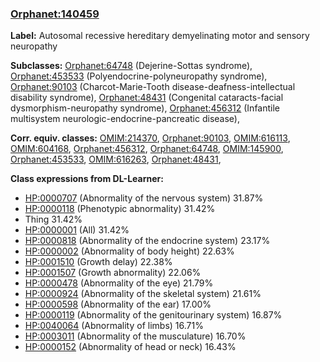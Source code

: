 
### [Orphanet:140459](http://www.orpha.net/ORDO/Orphanet_140459)
**Label:** Autosomal recessive hereditary demyelinating motor and sensory neuropathy

**Subclasses:** [Orphanet:64748](http://www.orpha.net/ORDO/Orphanet_64748) (Dejerine-Sottas syndrome), [Orphanet:453533](http://www.orpha.net/ORDO/Orphanet_453533) (Polyendocrine-polyneuropathy syndrome), [Orphanet:90103](http://www.orpha.net/ORDO/Orphanet_90103) (Charcot-Marie-Tooth disease-deafness-intellectual disability syndrome), [Orphanet:48431](http://www.orpha.net/ORDO/Orphanet_48431) (Congenital cataracts-facial dysmorphism-neuropathy syndrome), [Orphanet:456312](http://www.orpha.net/ORDO/Orphanet_456312) (Infantile multisystem neurologic-endocrine-pancreatic disease), 

**Corr. equiv. classes:** [OMIM:214370](http://purl.obolibrary.org/obo/OMIM_214370), [Orphanet:90103](http://www.orpha.net/ORDO/Orphanet_90103), [OMIM:616113](http://purl.obolibrary.org/obo/OMIM_616113), [OMIM:604168](http://purl.obolibrary.org/obo/OMIM_604168), [Orphanet:456312](http://www.orpha.net/ORDO/Orphanet_456312), [Orphanet:64748](http://www.orpha.net/ORDO/Orphanet_64748), [OMIM:145900](http://purl.obolibrary.org/obo/OMIM_145900), [Orphanet:453533](http://www.orpha.net/ORDO/Orphanet_453533), [OMIM:616263](http://purl.obolibrary.org/obo/OMIM_616263), [Orphanet:48431](http://www.orpha.net/ORDO/Orphanet_48431), 

**Class expressions from DL-Learner:**

- [HP:0000707](http://purl.obolibrary.org/obo/HP_0000707) (Abnormality of the nervous system) 31.87%
- [HP:0000118](http://purl.obolibrary.org/obo/HP_0000118) (Phenotypic abnormality) 31.42%
- Thing 31.42%
- [HP:0000001](http://purl.obolibrary.org/obo/HP_0000001) (All) 31.42%
- [HP:0000818](http://purl.obolibrary.org/obo/HP_0000818) (Abnormality of the endocrine system) 23.17%
- [HP:0000002](http://purl.obolibrary.org/obo/HP_0000002) (Abnormality of body height) 22.63%
- [HP:0001510](http://purl.obolibrary.org/obo/HP_0001510) (Growth delay) 22.38%
- [HP:0001507](http://purl.obolibrary.org/obo/HP_0001507) (Growth abnormality) 22.06%
- [HP:0000478](http://purl.obolibrary.org/obo/HP_0000478) (Abnormality of the eye) 21.79%
- [HP:0000924](http://purl.obolibrary.org/obo/HP_0000924) (Abnormality of the skeletal system) 21.61%
- [HP:0000598](http://purl.obolibrary.org/obo/HP_0000598) (Abnormality of the ear) 17.00%
- [HP:0000119](http://purl.obolibrary.org/obo/HP_0000119) (Abnormality of the genitourinary system) 16.87%
- [HP:0040064](http://purl.obolibrary.org/obo/HP_0040064) (Abnormality of limbs) 16.71%
- [HP:0003011](http://purl.obolibrary.org/obo/HP_0003011) (Abnormality of the musculature) 16.70%
- [HP:0000152](http://purl.obolibrary.org/obo/HP_0000152) (Abnormality of head or neck) 16.43%



